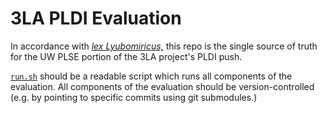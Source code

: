 # 3LA PLDI Evaluation

In accordance with
  [*lex Lyubomiricus,*](https://homes.cs.washington.edu/~sslyu/lex.html)
  this repo
  is the single source of truth
  for the UW PLSE portion
  of the 3LA project's
  PLDI push.

[`run.sh`](run.sh)
  should be a readable script
  which runs
  all components of the evaluation.
All components
  of the evaluation
  should be version-controlled
  (e.g. by pointing to specific commits
    using git submodules.)
  